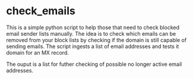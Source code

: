 # check_emails

This is a simple python script to help those that need to check blocked email sender lists manually.
The idea is to check which emails can be removed from your block lists by checking if the domain is still capable of sending emails.
The script ingests a list of email addresses and tests it domain for an MX record.

The ouput is a list for futher checking of possible no longer active email addresses.


